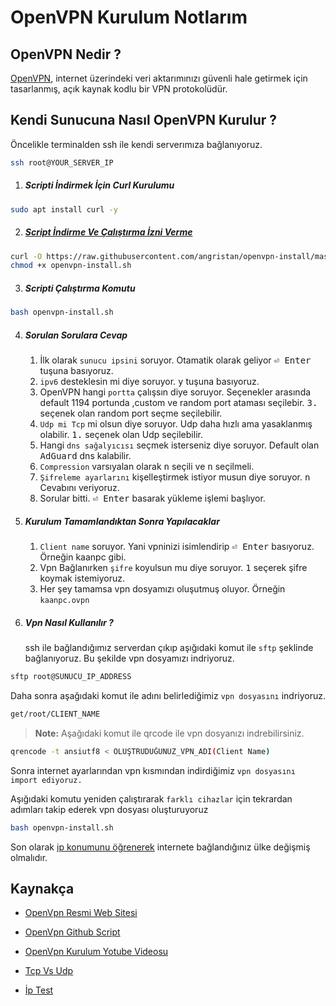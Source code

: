 # OpenVPN Kurulum Notlarım

## OpenVPN Nedir ?

[OpenVPN](https://yunohost.org/), internet üzerindeki veri aktarımınızı güvenli hale getirmek için tasarlanmış, açık kaynak kodlu bir VPN protokolüdür.

## Kendi Sunucuna Nasıl OpenVPN Kurulur ?

Öncelikle terminalden ssh ile kendi serverımıza bağlanıyoruz.

```bash
ssh root@YOUR_SERVER_IP
```

1. ##### Scripti İndirmek İçin Curl Kurulumu

```bash
sudo apt install curl -y
```

2. ##### [Script İndirme Ve Çalıştırma İzni Verme](https://github.com/angristan/openvpn-install)

```bash
curl -O https://raw.githubusercontent.com/angristan/openvpn-install/master/openvpn-install.sh
chmod +x openvpn-install.sh
```

3. ##### Scripti Çalıştırma Komutu

```bash
bash openvpn-install.sh
```

4. ##### Sorulan Sorulara Cevap

   1. İlk olarak `sunucu ipsini` soruyor. Otamatik olarak geliyor <kbd>⏎ Enter</kbd> tuşuna basıyoruz.
   2. `ipv6` desteklesin mi diye soruyor. <kbd>y</kbd> tuşuna basıyoruz.

   3) OpenVPN hangi `portta` çalışsın diye soruyor. Seçenekler arasında default 1194 portunda ,custom ve random port ataması seçilebir. <kbd>3.</kbd> seçenek olan random port seçme seçilebilir.
   4) `Udp mi Tcp` mi olsun diye soruyor. Udp daha hızlı ama yasaklanmış olabilir. <kbd>1.</kbd> seçenek olan Udp seçilebilir.
   5) Hangi `dns sağalyıcısı` seçmek isterseniz diye soruyor. Default olan <kbd>AdGuard</kbd> dns kalabilir.
   6) `Compression` varsıyalan olarak <kbd>n</kbd> seçili ve <kbd>n</kbd> seçilmeli.
   7) `Şifreleme ayarlarını` kişelleştirmek istiyor musun diye soruyor. <kbd>n</kbd> Cevabını veriyoruz.
   8) Sorular bitti. <kbd>⏎ Enter</kbd> basarak yükleme işlemi başlıyor.

5. ##### Kurulum Tamamlandıktan Sonra Yapılacaklar

   1. `Client name` soruyor. Yani vpninizi isimlendirip <kbd>⏎ Enter</kbd> basıyoruz. Örneğin kaanpc gibi.
   2. Vpn Bağlanırken `şifre` koyulsun mu diye soruyor. <kbd>1</kbd> seçerek şifre koymak istemiyoruz.
   3. Her şey tamamsa vpn dosyamızı oluşutmuş oluyor. Örneğin `kaanpc.ovpn`

6. ##### Vpn Nasıl Kullanılır ?
   ssh ile bağlandığımız serverdan çıkıp aşığıdaki komut ile `sftp` şeklinde bağlanıyoruz. Bu şekilde vpn dosyamızı indriyoruz.

```bash
sftp root@SUNUCU_IP_ADDRESS
```

Daha sonra aşağıdaki komut ile adını belirlediğimiz `vpn dosyasını` indriyoruz.

```bash
get/root/CLIENT_NAME
```

> **Note:** Aşağıdaki komut ile qrcode ile vpn dosyanızı indrebilirsiniz.

```bash
qrencode -t ansiutf8 < OLUŞTRUDUĞUNUZ_VPN_ADI(Client Name)
```

Sonra internet ayarlarından vpn kısmından indirdiğimiz `vpn dosyasını import ediyoruz.`

Aşığıdaki komutu yeniden çalıştırarak `farklı cihazlar` için tekrardan adımları takip ederek vpn dosyası oluşturuyoruz

```bash
bash openvpn-install.sh
```

Son olarak [ip konumunu öğrenerek](https://ipleak.net/) internete bağlandığınız ülke değişmiş olmalıdır.

## Kaynakça

- [OpenVpn Resmi Web Sitesi](https://openvpn.net/)

- [OpenVpn Github Script](https://github.com/angristan/openvpn-install)

- [OpenVpn Kurulum Yotube Videosu](https://www.youtube.com/watch?v=X06u5AM_2F0)

- [Tcp Vs Udp](https://medium.com/@mmehmetisik/tcp-ve-udp-veri-i%CC%87leti%C5%9Fiminde-temel-protokoller-88c366b9598f)

- [İp Test](https://ipleak.net/)
